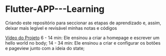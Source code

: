 # Flutter-APP---Learning
Criando este repositório para seccionar as etapas de aprendizado e, assim, deixar mais legível e revisável minhas notas e códigos



[Vídeo do Projeto]([http://localhost/](https://www.youtube.com/watch?v=lxSaD7jbsxM))
6 - 14 min: Ele ensinou a criar a homepage e escrever um hello world no body;
14 - 34 min: Ele ensinou a criar e configurar os botões e pageview junto com a ideia do state;
